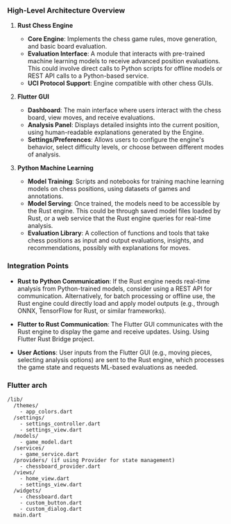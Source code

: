 ### High-Level Architecture Overview

1.  **Rust Chess Engine**

    *   **Core Engine**: Implements the chess game rules, move generation, and basic board evaluation.
    *   **Evaluation Interface**: A module that interacts with pre-trained machine learning models to receive advanced position evaluations. This could involve direct calls to Python scripts for offline models or REST API calls to a Python-based service.
    *   **UCI Protocol Support**: Engine compatible with other chess GUIs.

2.  **Flutter GUI**

    *   **Dashboard**: The main interface where users interact with the chess board, view moves, and receive evaluations.
    *   **Analysis Panel**: Displays detailed insights into the current position, using human-readable explanations generated by the Engine.
    *   **Settings/Preferences**: Allows users to configure the engine's behavior, select difficulty levels, or choose between different modes of analysis.

3.  **Python Machine Learning**

    *   **Model Training**: Scripts and notebooks for training machine learning models on chess positions, using datasets of games and annotations.
    *   **Model Serving**: Once trained, the models need to be accessible by the Rust engine. This could be through saved model files loaded by Rust, or a web service that the Rust engine queries for real-time analysis.
    *   **Evaluation Library**: A collection of functions and tools that take chess positions as input and output evaluations, insights, and recommendations, possibly with explanations for moves.

### Integration Points

*   **Rust to Python Communication**: If the Rust engine needs real-time analysis from Python-trained models, consider using a REST API for communication. Alternatively, for batch processing or offline use, the Rust engine could directly load and apply model outputs (e.g., through ONNX, TensorFlow for Rust, or similar frameworks).

*   **Flutter to Rust Communication**: The Flutter GUI communicates with the Rust engine to display the game and receive updates. Using. Using Flutter Rust Bridge project.

*   **User Actions**: User inputs from the Flutter GUI (e.g., moving pieces, selecting analysis options) are sent to the Rust engine, which processes the game state and requests ML-based evaluations as needed.

### Flutter arch
```tree
/lib/
  /themes/
    - app_colors.dart
  /settings/
    - settings_controller.dart
    - settings_view.dart
  /models/
    - game_model.dart
  /services/
    - game_service.dart
  /providers/ (if using Provider for state management)
    - chessboard_provider.dart
  /views/
    - home_view.dart
    - settings_view.dart
  /widgets/
    - chessboard.dart
    - custom_button.dart
    - custom_dialog.dart
  main.dart
```
